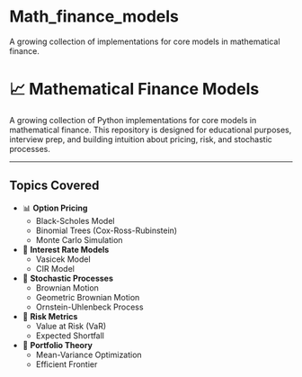 # Math_finance_models
A growing collection of implementations for core models in mathematical finance.

# 📈 Mathematical Finance Models

A growing collection of Python implementations for core models in mathematical finance. This repository is designed for educational purposes, interview prep, and building intuition about pricing, risk, and stochastic processes.

---

## Topics Covered

- 📊 **Option Pricing**
  - Black-Scholes Model
  - Binomial Trees (Cox-Ross-Rubinstein)
  - Monte Carlo Simulation
- 💸 **Interest Rate Models**
  - Vasicek Model
  - CIR Model
- 🎲 **Stochastic Processes**
  - Brownian Motion
  - Geometric Brownian Motion
  - Ornstein-Uhlenbeck Process
- 🧮 **Risk Metrics**
  - Value at Risk (VaR)
  - Expected Shortfall
- 📘 **Portfolio Theory**
  - Mean-Variance Optimization
  - Efficient Frontier
